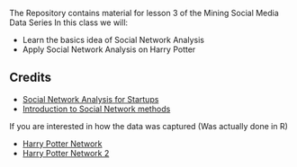 The Repository contains material for lesson 3 of the Mining Social Media Data Series
In this class we will:
- Learn the basics idea of Social Network Analysis
- Apply Social Network Analysis on Harry Potter

Credits
---------
* [Social Network Analysis for Startups](https://github.com/maksim2042/SNABook)
* [Introduction to Social Network methods](http://faculty.ucr.edu/~hanneman/nettext/index.html)

If you are interested in how the data was captured (Was actually done in R)
* [Harry Potter Network](https://github.com/dpmartin42/Networks/tree/master/Harry%20Potter/data)
* [Harry Potter Network 2](https://github.com/efekarakus/potter-network)


